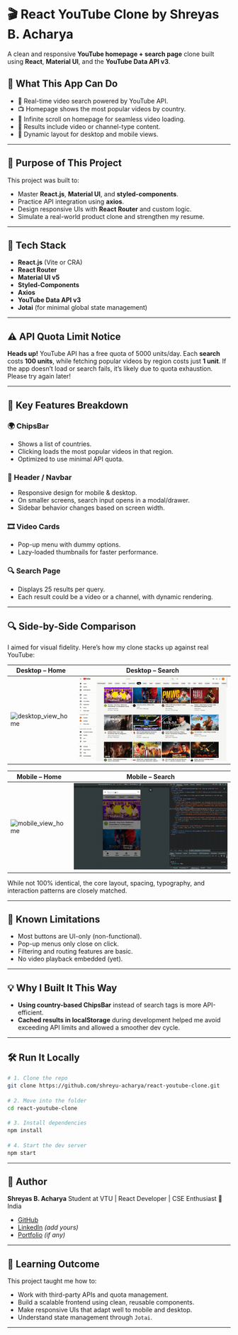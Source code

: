 # 🎬 React YouTube Clone by Shreyas B. Acharya

A clean and responsive **YouTube homepage + search page** clone built using **React**, **Material UI**, and the **YouTube Data API v3**.

## 🚀 What This App Can Do

* 🔎 Real-time video search powered by YouTube API.
* 📺 Homepage shows the most popular videos by country.
* 📜 Infinite scroll on homepage for seamless video loading.
* 💬 Results include video or channel-type content.
* 🧭 Dynamic layout for desktop and mobile views.

---

## 🎯 Purpose of This Project

This project was built to:

* Master **React.js**, **Material UI**, and **styled-components**.
* Practice API integration using **axios**.
* Design responsive UIs with **React Router** and custom logic.
* Simulate a real-world product clone and strengthen my resume.

---

## 🧰 Tech Stack

* **React.js** (Vite or CRA)
* **React Router**
* **Material UI v5**
* **Styled-Components**
* **Axios**
* **YouTube Data API v3**
* **Jotai** (for minimal global state management)

---

## ⚠️ API Quota Limit Notice

**Heads up!**
YouTube API has a free quota of 5000 units/day. Each **search** costs **100 units**, while fetching popular videos by region costs just **1 unit**. If the app doesn’t load or search fails, it’s likely due to quota exhaustion. Please try again later!

---

## 📂 Key Features Breakdown

### 🌍 ChipsBar

* Shows a list of countries.
* Clicking loads the most popular videos in that region.
* Optimized to use minimal API quota.

### 🧭 Header / Navbar

* Responsive design for mobile & desktop.
* On smaller screens, search input opens in a modal/drawer.
* Sidebar behavior changes based on screen width.

### 🎞️ Video Cards

* Pop-up menu with dummy options.
* Lazy-loaded thumbnails for faster performance.

### 🔍 Search Page

* Displays 25 results per query.
* Each result could be a video or a channel, with dynamic rendering.

---


## 🔍 Side-by-Side Comparison

I aimed for visual fidelity. Here’s how my clone stacks up against real YouTube:

| Desktop – Home | Desktop – Search |
|---------------|------------------|
| ![desktop_view_home](./readme_assets/desktop_view_home.gif) | ![desktop_view_search](./readme_assets/desktop_view_search.gif) |

| Mobile – Home | Mobile – Search |
|--------------|-----------------|
| ![mobile_view_home](./readme_assets/mobile_view_home.gif) | ![mobile_view_search](./readme_assets/mobile_view_search.gif) |


While not 100% identical, the core layout, spacing, typography, and interaction patterns are closely matched.

---

## 🧪 Known Limitations

* Most buttons are UI-only (non-functional).
* Pop-up menus only close on click.
* Filtering and routing features are basic.
* No video playback embedded (yet).

---

## 💡 Why I Built It This Way

* **Using country-based ChipsBar** instead of search tags is more API-efficient.
* **Cached results in localStorage** during development helped me avoid exceeding API limits and allowed a smoother dev cycle.

---

## 🛠️ Run It Locally

```bash
# 1. Clone the repo
git clone https://github.com/shreyu-acharya/react-youtube-clone.git

# 2. Move into the folder
cd react-youtube-clone

# 3. Install dependencies
npm install

# 4. Start the dev server
npm start
```

---

## 👤 Author

**Shreyas B. Acharya**
Student at VTU | React Developer | CSE Enthusiast
📍 India

* [GitHub](https://github.com/shreyu-acharya)
* [LinkedIn](https://linkedin.com/in/your-link) *(add yours)*
* [Portfolio](https://your-portfolio.com) *(if any)*

---

## 🧠 Learning Outcome

This project taught me how to:

* Work with third-party APIs and quota management.
* Build a scalable frontend using clean, reusable components.
* Make responsive UIs that adapt well to mobile and desktop.
* Understand state management through `Jotai`.

---


